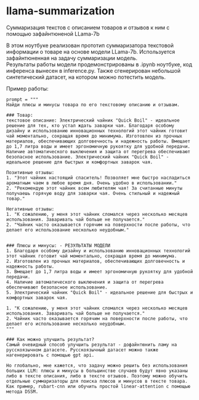 # llama-summarization
Суммаризация текстов с описанием товаров и отзывов к ним с помощью зафайнтюненой LLama-7b   

В этом ноутбуке реализован прототип суммаризатора текстовой информации о товаре на основе модели LLama-7b. Используется зафайнтюненная на задачу суммаризации модель.  
Результаты работы модели продемонстрированы в .ipynb ноутбуке, код инференса вынесен в inference.py. Также сгенерирован небольшой синтетический датасет, на котором можно потестить модель.  

Пример работы:
```
prompt = """
Найди плюсы и минусы товара по его текстовому описанию и отзывам.

### Товар:
текстовое описание: Электрический чайник "Quick Boil" - идеальное решение для тех, кто устал ждать заварки чая. Благодаря особому дизайну и использованию инновационных технологий этот чайник готовит чай моментально, сокращая время до минимума. Изготовлен из прочных материалов, обеспечивающих долговечность и надежность работы. Вмещает до 1,7 литра воды и имеет эргономичную рукоятку для удобной передачи. Наличие автоматического выключения и защита от перегрева обеспечивают безопасное использование. Электрический чайник "Quick Boil" - идеальное решение для быстрых и комфортных заварок чая.

Позитивные отзывы:
1. "Этот чайник настоящий спаситель! Позволяет мне быстро насладиться ароматным чаем в любое время дня. Очень удобно в использовании."
2. "Рекомендую этот чайник всем любителям чая! За считанные минуты получаешь горячую воду для заварки чая. Очень стильный и надежный товар."

Негативные отзывы:
1. "К сожалению, у меня этот чайник сломался через несколько месяцев использования. Заваривать чай больше не получается."
2. "Чайник часто оказывается горячим на поверхности после работы, что делает его использование несколько неудобным."


### Плюсы и минусы: - РЕЗУЛЬТАТЫ МОДЕЛИ
1. Благодаря особому дизайну и использованию инновационных технологий этот чайник готовит чай моментально, сокращая время до минимума.
2. Изготовлен из прочных материалов, обеспечивающих долговечность и надежность работы.
3. Вмещает до 1,7 литра воды и имеет эргономичную рукоятку для удобной передачи.
4. Наличие автоматического выключения и защита от перегрева обеспечивают безопасное использование.
5. Электрический чайник "Quick Boil" - идеальное решение для быстрых и комфортных заварок чая.

1. "К сожалению, у меня этот чайник сломался через несколько месяцев использования. Заваривать чай больше не получается."
2. Чайник часто оказывается горячим на поверхности после работы, что делает его использование несколько неудобным.
"""

### Как можно улучшить результат?
Самый очевидный способ улучшить результат - дофайнтюнить ламу на русскоязычном датасете. Русскоязычный датасет можно также нагенерировать с помощью gpt api.

Но глобально, мне кажется, что задачу можно решить без использования больших LLM: плюсы и минусы в большинстве случаев будут явно указаны либо в тексте описания, либо в тексте отзывов. Поэтому можно обучить отдельные суммаризаторы для поиска плюсов и минусов в тексте товара. Как пример, rubart-cnn или обучить простой linear-attention с помощью метода DSSM.
